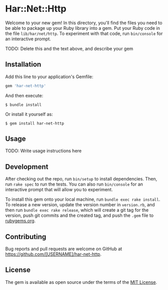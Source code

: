 # Har::Net::Http

Welcome to your new gem! In this directory, you'll find the files you need to be able to package up your Ruby library into a gem. Put your Ruby code in the file `lib/har/net/http`. To experiment with that code, run `bin/console` for an interactive prompt.

TODO: Delete this and the text above, and describe your gem

## Installation

Add this line to your application's Gemfile:

```ruby
gem 'har-net-http'
```

And then execute:

    $ bundle install

Or install it yourself as:

    $ gem install har-net-http

## Usage

TODO: Write usage instructions here

## Development

After checking out the repo, run `bin/setup` to install dependencies. Then, run `rake spec` to run the tests. You can also run `bin/console` for an interactive prompt that will allow you to experiment.

To install this gem onto your local machine, run `bundle exec rake install`. To release a new version, update the version number in `version.rb`, and then run `bundle exec rake release`, which will create a git tag for the version, push git commits and the created tag, and push the `.gem` file to [rubygems.org](https://rubygems.org).

## Contributing

Bug reports and pull requests are welcome on GitHub at https://github.com/[USERNAME]/har-net-http.

## License

The gem is available as open source under the terms of the [MIT License](https://opensource.org/licenses/MIT).
